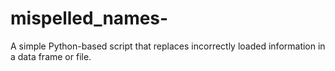 # mispelled_names-
A simple Python-based script that replaces incorrectly loaded information in a data frame or file.
